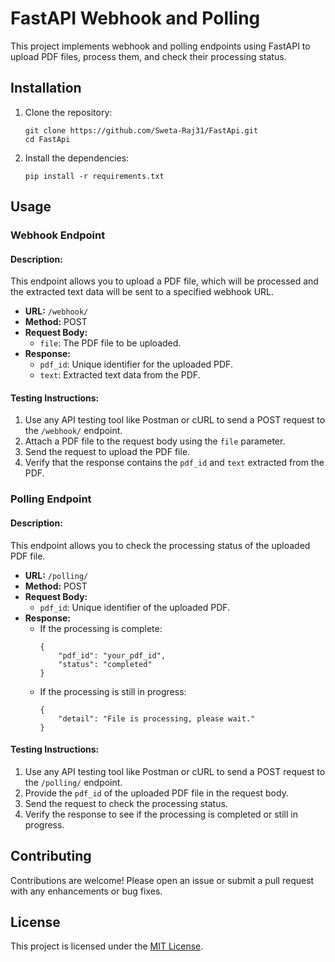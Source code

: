 <h1>FastAPI Webhook and Polling</h1>

<p>This project implements webhook and polling endpoints using FastAPI to upload PDF files, process them, and check their processing status.</p>

<h2>Installation</h2>

<ol>
  <li>Clone the repository:
    <pre><code>git clone https://github.com/Sweta-Raj31/FastApi.git
cd FastApi
</code></pre></li>
  <li>Install the dependencies:
    <pre><code>pip install -r requirements.txt
</code></pre></li>
</ol>

<h2>Usage</h2>

<h3>Webhook Endpoint</h3>

<h4>Description:</h4>

<p>This endpoint allows you to upload a PDF file, which will be processed and the extracted text data will be sent to a specified webhook URL.</p>

<ul>
  <li><strong>URL:</strong> <code>/webhook/</code></li>
  <li><strong>Method:</strong> POST</li>
  <li><strong>Request Body:</strong>
    <ul>
      <li><code>file</code>: The PDF file to be uploaded.</li>
    </ul>
  </li>
  <li><strong>Response:</strong>
    <ul>
      <li><code>pdf_id</code>: Unique identifier for the uploaded PDF.</li>
      <li><code>text</code>: Extracted text data from the PDF.</li>
    </ul>
  </li>
</ul>

<h4>Testing Instructions:</h4>

<ol>
  <li>Use any API testing tool like Postman or cURL to send a POST request to the <code>/webhook/</code> endpoint.</li>
  <li>Attach a PDF file to the request body using the <code>file</code> parameter.</li>
  <li>Send the request to upload the PDF file.</li>
  <li>Verify that the response contains the <code>pdf_id</code> and <code>text</code> extracted from the PDF.</li>
</ol>

<h3>Polling Endpoint</h3>

<h4>Description:</h4>

<p>This endpoint allows you to check the processing status of the uploaded PDF file.</p>

<ul>
  <li><strong>URL:</strong> <code>/polling/</code></li>
  <li><strong>Method:</strong> POST</li>
  <li><strong>Request Body:</strong>
    <ul>
      <li><code>pdf_id</code>: Unique identifier of the uploaded PDF.</li>
    </ul>
  </li>
  <li><strong>Response:</strong>
    <ul>
      <li>If the processing is complete:
        <pre><code>{
    "pdf_id": "your_pdf_id",
    "status": "completed"
}
</code></pre></li>
      <li>If the processing is still in progress:
        <pre><code>{
    "detail": "File is processing, please wait."
}
</code></pre></li>
    </ul>
  </li>
</ul>

<h4>Testing Instructions:</h4>

<ol>
  <li>Use any API testing tool like Postman or cURL to send a POST request to the <code>/polling/</code> endpoint.</li>
  <li>Provide the <code>pdf_id</code> of the uploaded PDF file in the request body.</li>
  <li>Send the request to check the processing status.</li>
  <li>Verify the response to see if the processing is completed or still in progress.</li>
</ol>

<h2>Contributing</h2>

<p>Contributions are welcome! Please open an issue or submit a pull request with any enhancements or bug fixes.</p>

<h2>License</h2>

<p>This project is licensed under the <a href="LICENSE">MIT License</a>.</p>
